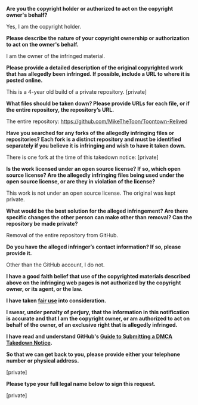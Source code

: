 **Are you the copyright holder or authorized to act on the copyright owner's behalf?**

Yes, I am the copyright holder.

**Please describe the nature of your copyright ownership or authorization to act on the owner's behalf.**

I am the owner of the infringed material.

**Please provide a detailed description of the original copyrighted work that has allegedly been infringed. If possible, include a URL to where it is posted online.**

This is a 4-year old build of a private repository.
[private]  

**What files should be taken down? Please provide URLs for each file, or if the entire repository, the repository’s URL.**

The entire repository: https://github.com/MikeTheToon/Toontown-Relived

**Have you searched for any forks of the allegedly infringing files or repositories? Each fork is a distinct repository and must be identified separately if you believe it is infringing and wish to have it taken down.**

There is one fork at the time of this takedown notice: [private]  

**Is the work licensed under an open source license? If so, which open source license? Are the allegedly infringing files being used under the open source license, or are they in violation of the license?**

This work is not under an open source license. The original was kept private.

**What would be the best solution for the alleged infringement? Are there specific changes the other person can make other than removal? Can the repository be made private?**

Removal of the entire repository from GitHub.

**Do you have the alleged infringer’s contact information? If so, please provide it.**

Other than the GitHub account, I do not.

**I have a good faith belief that use of the copyrighted materials described above on the infringing web pages is not authorized by the copyright owner, or its agent, or the law.**

**I have taken <a href="https://www.lumendatabase.org/topics/22">fair use</a> into consideration.**

**I swear, under penalty of perjury, that the information in this notification is accurate and that I am the copyright owner, or am authorized to act on behalf of the owner, of an exclusive right that is allegedly infringed.**

**I have read and understand GitHub's <a href="https://help.github.com/articles/guide-to-submitting-a-dmca-takedown-notice/">Guide to Submitting a DMCA Takedown Notice</a>.**

**So that we can get back to you, please provide either your telephone number or physical address.**

[private]  

**Please type your full legal name below to sign this request.**

[private]  

